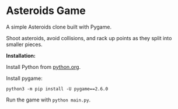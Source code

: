 # Asteroids Game

A simple Asteroids clone built with Pygame.

Shoot asteroids, avoid collisions, and rack up points as they split into smaller pieces.

**Installation:**

Install Python from [python.org](https://python.org).

Install pygame:

`python3 -m pip install -U pygame==2.6.0`

Run the game with `python main.py`.